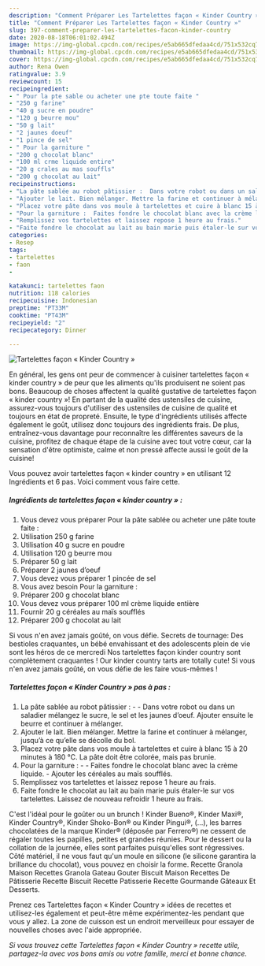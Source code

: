 ```yaml
---
description: "Comment Préparer Les Tartelettes façon « Kinder Country »"
title: "Comment Préparer Les Tartelettes façon « Kinder Country »"
slug: 397-comment-preparer-les-tartelettes-facon-kinder-country
date: 2020-08-18T06:01:02.494Z
image: https://img-global.cpcdn.com/recipes/e5ab665dfedaa4cd/751x532cq70/tartelettes-facon-kinder-country-photo-principale-de-la-recette.jpg
thumbnail: https://img-global.cpcdn.com/recipes/e5ab665dfedaa4cd/751x532cq70/tartelettes-facon-kinder-country-photo-principale-de-la-recette.jpg
cover: https://img-global.cpcdn.com/recipes/e5ab665dfedaa4cd/751x532cq70/tartelettes-facon-kinder-country-photo-principale-de-la-recette.jpg
author: Rena Owen
ratingvalue: 3.9
reviewcount: 15
recipeingredient:
- " Pour la pte sable ou acheter une pte toute faite "
- "250 g farine"
- "40 g sucre en poudre"
- "120 g beurre mou"
- "50 g lait"
- "2 jaunes doeuf"
- "1 pince de sel"
- " Pour la garniture "
- "200 g chocolat blanc"
- "100 ml crme liquide entire"
- "20 g crales au mas souffls"
- "200 g chocolat au lait"
recipeinstructions:
- "La pâte sablée au robot pâtissier :  Dans votre robot ou dans un saladier mélangez le sucre, le sel et les jaunes d’oeuf. Ajouter ensuite le beurre et continuer à mélanger."
- "Ajouter le lait. Bien mélanger. Mettre la farine et continuer à mélanger, jusqu’à ce qu’elle se décolle du bol."
- "Placez votre pâte dans vos moule à tartelettes et cuire à blanc 15 à 20 minutes à 180 °C. La pâte doit être colorée, mais pas brunie."
- "Pour la garniture :  Faites fondre le chocolat blanc avec la crème liquide. Ajouter les céréales au maïs soufflés."
- "Remplissez vos tartelettes et laissez repose 1 heure au frais."
- "Faite fondre le chocolat au lait au bain marie puis étaler-le sur vos tartelettes. Laissez de nouveau refroidir 1 heure au frais."
categories:
- Resep
tags:
- tartelettes
- faon
- 

katakunci: tartelettes faon  
nutrition: 118 calories
recipecuisine: Indonesian
preptime: "PT33M"
cooktime: "PT43M"
recipeyield: "2"
recipecategory: Dinner

---
```



![Tartelettes façon « Kinder Country »](https://img-global.cpcdn.com/recipes/e5ab665dfedaa4cd/751x532cq70/tartelettes-facon-kinder-country-photo-principale-de-la-recette.jpg)

En général, les gens ont peur de commencer à cuisiner tartelettes façon « kinder country » de peur que les aliments qu'ils produisent ne soient pas bons. Beaucoup de choses affectent la qualité gustative de tartelettes façon « kinder country »! En partant de la qualité des ustensiles de cuisine, assurez-vous toujours d'utiliser des ustensiles de cuisine de qualité et toujours en état de propreté. Ensuite, le type d'ingrédients utilisés affecte également le goût, utilisez donc toujours des ingrédients frais. De plus, entraînez-vous davantage pour reconnaître les différentes saveurs de la cuisine, profitez de chaque étape de la cuisine avec tout votre cœur, car la sensation d'être optimiste, calme et non pressé affecte aussi le goût de la cuisine!

<!--inarticleads1-->

Vous pouvez avoir tartelettes façon « kinder country » en utilisant 12 Ingrédients et 6 pas. Voici comment vous faire cette.

##### Ingrédients de tartelettes façon « kinder country » :

1. Vous devez vous préparer  Pour la pâte sablée ou acheter une pâte toute faite :
1. Utilisation 250 g farine
1. Utilisation 40 g sucre en poudre
1. Utilisation 120 g beurre mou
1. Préparer 50 g lait
1. Préparer 2 jaunes d’oeuf
1. Vous devez vous préparer 1 pincée de sel
1. Vous avez besoin  Pour la garniture :
1. Préparer 200 g chocolat blanc
1. Vous devez vous préparer 100 ml crème liquide entière
1. Fournir 20 g céréales au maïs soufflés
1. Préparer 200 g chocolat au lait


Si vous n&#39;en avez jamais goûté, on vous défie. Secrets de tournage: Des bestioles craquantes, un bébé envahissant et des adolescents plein de vie sont les héros de ce mercredi Nos tartelettes façon kinder country sont complètement craquantes ! Our kinder country tarts are totally cute! Si vous n&#39;en avez jamais goûté, on vous défie de les faire vous-mêmes ! 

<!--inarticleads2-->

##### Tartelettes façon « Kinder Country » pas à pas :

1. La pâte sablée au robot pâtissier : -  - Dans votre robot ou dans un saladier mélangez le sucre, le sel et les jaunes d’oeuf. Ajouter ensuite le beurre et continuer à mélanger.
1. Ajouter le lait. Bien mélanger. Mettre la farine et continuer à mélanger, jusqu’à ce qu’elle se décolle du bol.
1. Placez votre pâte dans vos moule à tartelettes et cuire à blanc 15 à 20 minutes à 180 °C. La pâte doit être colorée, mais pas brunie.
1. Pour la garniture : -  - Faites fondre le chocolat blanc avec la crème liquide. - Ajouter les céréales au maïs soufflés.
1. Remplissez vos tartelettes et laissez repose 1 heure au frais.
1. Faite fondre le chocolat au lait au bain marie puis étaler-le sur vos tartelettes. Laissez de nouveau refroidir 1 heure au frais.


C&#39;est l&#39;idéal pour le goûter ou un brunch ! Kinder Bueno®, Kinder Maxi®, Kinder Country®, Kinder Shoko-Bon® ou Kinder Pingui®, (…), les barres chocolatées de la marque Kinder® (déposée par Ferrero®) ne cessent de régaler toutes les papilles, petites et grandes réunies. Pour le dessert ou la collation de la journée, elles sont parfaites puisqu&#39;elles sont régressives. Côté matériel, il ne vous faut qu&#39;un moule en silicone (le silicone garantira la brillance du chocolat), vous pouvez en choisir la forme. Recette Granola Maison Recettes Granola Gateau Gouter Biscuit Maison Recettes De Pâtisserie Recette Biscuit Recette Patisserie Recette Gourmande Gâteaux Et Desserts. 

<!--inarticleads1-->

<p>
Prenez ces Tartelettes façon « Kinder Country » idées de recettes et utilisez-les également et peut-être même expérimentez-les pendant que vous y allez. La zone de cuisson est un endroit merveilleux pour essayer de nouvelles choses avec l'aide appropriée.
</p>

<p>
<i>Si vous trouvez cette Tartelettes façon « Kinder Country » recette utile, partagez-la avec vos bons amis ou votre famille, merci et bonne chance.</i>
</p>

